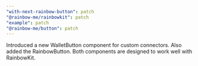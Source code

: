 ```yaml
---
"with-next-rainbow-button": patch
"@rainbow-me/rainbowkit": patch
"example": patch
"@rainbow-me/button": patch
---
```


Introduced a new WalletButton component for custom connectors. Also added the RainbowButton. Both components are designed to work well with RainbowKit.
